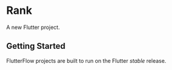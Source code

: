 # Rank

A new Flutter project.

## Getting Started

FlutterFlow projects are built to run on the Flutter _stable_ release.
